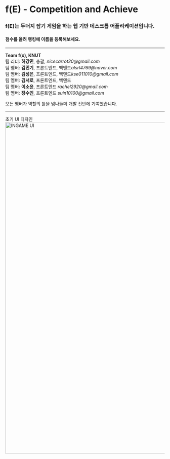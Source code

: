 f(E) - Competition and Achieve 
===
### f(E)는 두더지 잡기 게임을 하는 웹 기반 데스크톱 어플리케이션입니다.
#### 점수를 올려 랭킹에 이름을 등록해보세요.

<hr />
<strong>Team f(x), KNUT</strong><br />
팀 리더: <strong>허강민</strong>, 총괄, <i>nicecarrot20@gmail.com</i><br />
팀 멤버: <strong>김민기</strong>, 프론트엔드, 백엔드<i>alsrl4769@naver.com</i><br />
팀 멤버: <strong>김성은</strong>, 프론트엔드, 백엔드<i>kse011010@gmail.com</i><br />
팀 멤버: <strong>김서로</strong>, 프론트엔드, 백엔드<i></i><br />
팀 멤버: <strong>이소윤</strong>, 프론트엔드 <i>rachel2920@gmail.com</i><br />
팀 멤버: <strong>장수인</strong>, 프론트엔드 <i>suin10100@gmail.com</i><br />

모든 멤버가 역할의 틀을 넘나들며 개발 전반에 기여했습니다.<br />
<hr />

초기 UI 디자인
<img width="1048" alt="INGAME UI" src="https://user-images.githubusercontent.com/81793748/175230024-52dc3b48-2e44-4f93-ad0d-258ad66b832d.png">
